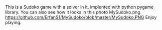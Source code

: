 This is a Sudoko game with a solver in it, implented with python pygame library.
You can also see how it looks in this photo MySudoko.png.
https://github.com/ErfanS1/MySudoko/blob/master/MySudoko.PNG
Enjoy playing.
